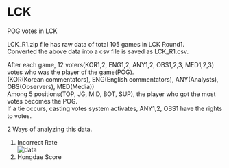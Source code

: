 # LCK
POG votes in LCK

LCK_R1.zip file has raw data of total 105 games in LCK Round1. </br>
Converted the above data into a csv file is saved as LCK_R1.csv.

After each game, 12 voters(KOR1,2, ENG1,2, ANY1,2, OBS1,2,3, MED1,2,3) votes who was the player of the game(POG).</br>
(KOR(Korean commentators), ENG(English commentators), ANY(Analysts), OBS(Observers), MED(Media))</br>
Among 5 positions(TOP, JG, MID, BOT, SUP), the player who got the most votes becomes the POG.</br>
If a tie occurs, casting votes system activates, ANY1,2, OBS1 have the rights to votes.

2 Ways of analyzing this data.</br>
1. Incorrect Rate</br>
![data](C:/Users/Phil2/Desktop/DS/LCK/ppt/ppt4)</br>
2. Hongdae Score

